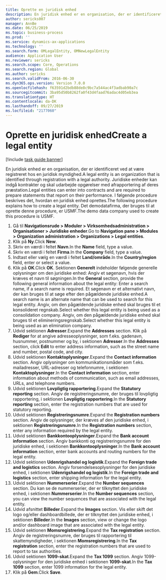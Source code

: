 ```yaml
---
title: Oprette en juridisk enhed
description: En juridisk enhed er en organisation, der er identificeret ved at være registreret hos en juridisk myndighed.
author: sericks007
manager: AnnBe
ms.date: 06/25/2019
ms.topic: business-process
ms.prod: ''
ms.service: dynamics-ax-applications
ms.technology: ''
ms.search.form: OMLegalEntity, OMNewLegalEntity
audience: Application User
ms.reviewer: sericks
ms.search.scope: Core, Operations
ms.search.region: Global
ms.author: sericks
ms.search.validFrom: 2016-06-30
ms.dyn365.ops.version: Version 7.0.0
ms.openlocfilehash: f63591d2bdb88de8c9bc7a544ac4f3adbab90a7c
ms.sourcegitcommit: 3ba95d50b8262fa0f43d4faad76adac4d05eb3ea
ms.translationtype: HT
ms.contentlocale: da-DK
ms.lasthandoff: 09/27/2019
ms.locfileid: "2177060"
---
```

# <a name="create-a-legal-entity"></a><span data-ttu-id="cbfbe-103">Oprette en juridisk enhed</span><span class="sxs-lookup"><span data-stu-id="cbfbe-103">Create a legal entity</span></span>

[!include [task guide banner](../../includes/task-guide-banner.md)]

<span data-ttu-id="cbfbe-104">En juridisk enhed er en organisation, der er identificeret ved at være registreret hos en juridisk myndighed.</span><span class="sxs-lookup"><span data-stu-id="cbfbe-104">A legal entity is an organization that is identified through registration with a legal authority.</span></span> <span data-ttu-id="cbfbe-105">Juridiske enheder kan indgå kontrakter og skal udarbejde opgørelser med afrapportering af deres præstation.</span><span class="sxs-lookup"><span data-stu-id="cbfbe-105">Legal entities can enter into contracts and are required to prepare statements that report on their performance.</span></span> <span data-ttu-id="cbfbe-106">I følgende procedure beskrives det, hvordan en juridisk enhed oprettes.</span><span class="sxs-lookup"><span data-stu-id="cbfbe-106">The following procedure explains how to create a legal entity.</span></span> <span data-ttu-id="cbfbe-107">Det demodatafirma, der bruges til at oprette denne procedure, er USMF.</span><span class="sxs-lookup"><span data-stu-id="cbfbe-107">The demo data company used to create this procedure is USMF.</span></span>

1. <span data-ttu-id="cbfbe-108">Gå til **Navigationsrude > Moduler > Virksomhedsadministration > Organisationer > Juridiske enheder**.</span><span class="sxs-lookup"><span data-stu-id="cbfbe-108">Go to **Navigation pane > Modules > Organization administration > Organizations > Legal entities**.</span></span>
2. <span data-ttu-id="cbfbe-109">Klik på **Ny**.</span><span class="sxs-lookup"><span data-stu-id="cbfbe-109">Click **New**.</span></span>
3. <span data-ttu-id="cbfbe-110">Skriv en værdi i feltet **Navn**.</span><span class="sxs-lookup"><span data-stu-id="cbfbe-110">In the **Name** field, type a value.</span></span>
4. <span data-ttu-id="cbfbe-111">Skriv en værdi i feltet **Firma**.</span><span class="sxs-lookup"><span data-stu-id="cbfbe-111">In the **Company** field, type a value.</span></span>
5. <span data-ttu-id="cbfbe-112">Indtast eller vælg en værdi i feltet **Land/område**.</span><span class="sxs-lookup"><span data-stu-id="cbfbe-112">In the **Country/region** field, enter or select a value.</span></span>
6. <span data-ttu-id="cbfbe-113">Klik på **OK**.</span><span class="sxs-lookup"><span data-stu-id="cbfbe-113">Click **OK**.</span></span> <span data-ttu-id="cbfbe-114">Sektionen **Generelt** indeholder følgende generelle oplysninger om den juridiske enhed: Angiv et søgenavn, hvis der kræves et navn til søgningen.</span><span class="sxs-lookup"><span data-stu-id="cbfbe-114">In the **General** section, provide the following general information about the legal entity: Enter a search name, if a search name is required.</span></span> <span data-ttu-id="cbfbe-115">Et søgenavn er et alternativt navn, der kan bruges til at søge efter den pågældende juridiske enhed.</span><span class="sxs-lookup"><span data-stu-id="cbfbe-115">A search name is an alternate name that can be used to search for this legal entity.</span></span> <span data-ttu-id="cbfbe-116">Angiv, om den pågældende juridiske enhed skal bruges til et konsolideret regnskab.</span><span class="sxs-lookup"><span data-stu-id="cbfbe-116">Select whether this legal entity is being used as a consolidation company.</span></span> <span data-ttu-id="cbfbe-117">Angiv, om den pågældende juridiske enhed skal bruges til et elimineringsregnskab.</span><span class="sxs-lookup"><span data-stu-id="cbfbe-117">Select whether this legal entity is being used as an elimination company.</span></span> 
7. <span data-ttu-id="cbfbe-118">Udvid sektionen **Adresser**.</span><span class="sxs-lookup"><span data-stu-id="cbfbe-118">Expand the **Addresses** section.</span></span> <span data-ttu-id="cbfbe-119">Klik på **Rediger** for at angive adresseoplysninger, som f.eks. gadenavn, husnummer, postnummer og by, i sektionen **Adresser**.</span><span class="sxs-lookup"><span data-stu-id="cbfbe-119">In the **Addresses** section, click **Edit** to enter address information, such as the street name and number, postal code, and city.</span></span>
8. <span data-ttu-id="cbfbe-120">Udvid sektionen **Kontaktoplysninger**.</span><span class="sxs-lookup"><span data-stu-id="cbfbe-120">Expand the **Contact information** section.</span></span> <span data-ttu-id="cbfbe-121">Angiv oplysninger om kommunikationsmåder som f.eks. mailadresser, URL-adresser og telefonnumre, i sektionen **Kontaktoplysninger**.</span><span class="sxs-lookup"><span data-stu-id="cbfbe-121">In the **Contact information** section, enter information about methods of communication, such as email addresses, URLs, and telephone numbers.</span></span> 
9. <span data-ttu-id="cbfbe-122">Udvid sektionen **Lovpligtig rapportering**.</span><span class="sxs-lookup"><span data-stu-id="cbfbe-122">Expand the **Statutory reporting** section.</span></span> <span data-ttu-id="cbfbe-123">Angiv de registreringsnumre, der bruges til lovpligtig rapportering, i sektionen **Lovpligtig rapportering**.</span><span class="sxs-lookup"><span data-stu-id="cbfbe-123">In the **Statutory reporting** section, enter the registration numbers that are used for statutory reporting.</span></span>
10. <span data-ttu-id="cbfbe-124">Udvid sektionen **Registreringsnumre**.</span><span class="sxs-lookup"><span data-stu-id="cbfbe-124">Expand the **Registration numbers** section.</span></span> <span data-ttu-id="cbfbe-125">Angiv de oplysninger, der kræves af den juridiske enhed, i sektionen **Registreringsnumre**.</span><span class="sxs-lookup"><span data-stu-id="cbfbe-125">In the **Registration numbers** section, enter any information required by the legal entity.</span></span>  
11. <span data-ttu-id="cbfbe-126">Udvid sektionen **Bankkontooplysninger**.</span><span class="sxs-lookup"><span data-stu-id="cbfbe-126">Expand the **Bank account information** section.</span></span> <span data-ttu-id="cbfbe-127">Angiv bankkonti og registreringsnumre for den juridiske enhed, i sektionen **Bankkontooplysninger**.</span><span class="sxs-lookup"><span data-stu-id="cbfbe-127">In the **Bank account information** section, enter bank accounts and routing numbers for the legal entity.</span></span>
12. <span data-ttu-id="cbfbe-128">Udvid sektionen **Udenrigshandel og logistik**.</span><span class="sxs-lookup"><span data-stu-id="cbfbe-128">Expand the **Foreign trade and logistics** section.</span></span> <span data-ttu-id="cbfbe-129">Angiv forsendelsesoplysninger for den juridiske enhed, i sektionen **Udenrigshandel og logistik**.</span><span class="sxs-lookup"><span data-stu-id="cbfbe-129">In the **Foreign trade and logistics** section, enter shipping information for the legal entity.</span></span>  
13. <span data-ttu-id="cbfbe-130">Udvid sektionen **Nummerserier**.</span><span class="sxs-lookup"><span data-stu-id="cbfbe-130">Expand the **Number sequences** section.</span></span> <span data-ttu-id="cbfbe-131">Du kan se de nummerserier, der er tilknyttet den juridiske enhed, i sektionen **Nummerserier**.</span><span class="sxs-lookup"><span data-stu-id="cbfbe-131">In the **Number sequences** section, you can view the number sequences that are associated with the legal entity.</span></span>  
14. <span data-ttu-id="cbfbe-132">Udvid afsnittet **Billeder**.</span><span class="sxs-lookup"><span data-stu-id="cbfbe-132">Expand the **Images** section.</span></span> <span data-ttu-id="cbfbe-133">Vis eller skift det logo og/eller dashboardbillede, der er tilknyttet den juridiske enhed, i sektionen **Billeder**.</span><span class="sxs-lookup"><span data-stu-id="cbfbe-133">In the **Images** section, view or change the logo and/or dashboard image that are associated with the legal entity.</span></span>  
15. <span data-ttu-id="cbfbe-134">Udvid sektionen **Momsregistrering**.</span><span class="sxs-lookup"><span data-stu-id="cbfbe-134">Expand the **Tax registration** section.</span></span> <span data-ttu-id="cbfbe-135">Angiv de registreringsnumre, der bruges til rapportering til skattemyndigheder, i sektionen **Momsregistrering**.</span><span class="sxs-lookup"><span data-stu-id="cbfbe-135">In the **Tax registration** section, enter the registration numbers that are used to report to tax authorities.</span></span>
16. <span data-ttu-id="cbfbe-136">Udvid sektionen **1099-skat**.</span><span class="sxs-lookup"><span data-stu-id="cbfbe-136">Expand the **Tax 1099** section.</span></span> <span data-ttu-id="cbfbe-137">Angiv 1099-oplysninger for den juridiske enhed i sektionen **1099-skat**.</span><span class="sxs-lookup"><span data-stu-id="cbfbe-137">In the **Tax 1099** section, enter 1099 information for the legal entity.</span></span>  
17. <span data-ttu-id="cbfbe-138">Klik på **Gem**.</span><span class="sxs-lookup"><span data-stu-id="cbfbe-138">Click **Save**.</span></span>
